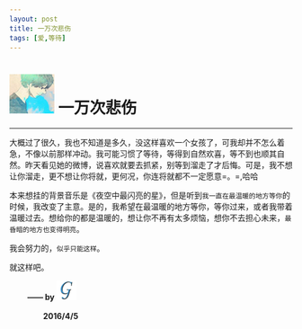 ```yaml
---
layout: post
title: 一万次悲伤
tags: [爱,等待]
---
```


# <img src="../../img/iconimg/maybe.jpg" width="80" height="70"/> 一万次悲伤
***
大概过了很久，我也不知道是多久，没这样喜欢一个女孩了，可我却并不怎么着急，不像以前那样冲动。我可能习惯了等待，等得到自然欢喜，等不到也顺其自然。昨天看见她的微博，说喜欢就要去抓紧，别等到溜走了才后悔。可是，我不想让你溜走，更不想让你将就，更何况，你连将就都不一定愿意=。=,哈哈

本来想挂的背景音乐是《夜空中最闪亮的星》，但是听到`我一直在最温暖的地方等你`的时候，我改变了主意。是的，我希望在最温暖的地方等你，等你过来，或者我带着温暖过去。想给你的都是温暖的，想让你不再有太多烦恼，想你不去担心未来，`最昏暗的地方也变得明亮`。

我会努力的，`似乎只能这样`。

就这样吧。

　　    **—— by** <a href="http://weibo.com/5361280715/profile?rightmod=1&wvr=6&mod=personinfo" color="white" title="我的微博">
                                <img src="../../img/iconimg/logo.png" width="35" height="35"/>
                                </a>

　　　　 **2016/4/5**

[*Markdown*]: http://sspai.com/25137 "Markdown地址"
[*BLog*]: http://macdfree.github.io/ "BLog地址"
[*webstorm*]: http://www.jetbrains.com/webstorm/ "webstorm下载地址"
[*AngularJS*]: http://docs.angularjs.cn/api "AngularJS文档地址"
[*bootstrap*]: http://www.bootcss.com/ "bootstrap中文API"


